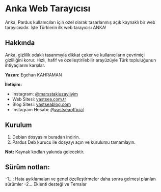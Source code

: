# Anka Web Tarayıcısı

Anka, Pardus kullanıcıları için özel olarak tasarlanmış açık kaynaklı bir web tarayıcısıdır. İşte Türklerin ilk web tarayıcısı ANKA!

## Hakkında

Anka, gizlilik odaklı tasarımıyla dikkat çeker ve kullanıcıların çevrimiçi gizliliğini korur. Hızlı, hafif ve özelleştirilebilir arayüzüyle Türk topluluğunun ihtiyaçlarını karşılar.

**Yazan:** Egehan KAHRAMAN

**İletişim:** 
- Instagram: [@marsstakiuzayliyim](https://www.instagram.com/marsstakiuzayliyim/)
- Web Sitesi: [vastsea.com.tr](https://vastsea.com.tr)
- Blog Sitesi: [vastseablog.com](https://vastseablog.com)
- Instagram Hesabı: [@vastseaofficial](https://www.instagram.com/vastseaofficial/)

## Kurulum

1. Debian dosyasını buradan indirin.
2. Pardus Deb kurucu ile dosyayı açın ve kurulumu tamamlayın.

**Not:** Kaynak kodları yakında gelecektir.

## Sürüm notları:
-1...: Hata ayıklamaları ve genel özelleştirmeler
daha sonra gelmesi planlan sürümler
-2... Eklenti desteği ve Temalar
